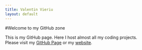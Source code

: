 ```yaml
---
title: Valentin Vieriu
layout: default
---
```


#Welcome to my GitHub zone

This is my GitHub page. Here I host almost all my coding projects.  
Please visit my [GitHub Page](http://github.com/valentinvieriu) or my [website](http://www.valentinvieriu.com).
